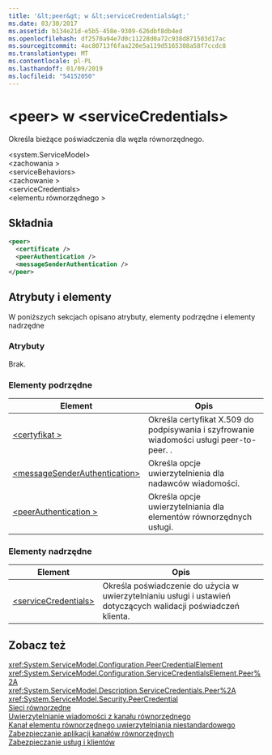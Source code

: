 ```yaml
---
title: '&lt;peer&gt; w &lt;serviceCredentials&gt;'
ms.date: 03/30/2017
ms.assetid: b134e21d-e5b5-458e-9309-626dbf8db4ed
ms.openlocfilehash: df2570a94e7d0c11228d0a72c938d871503d17ac
ms.sourcegitcommit: 4ac80713f6faa220e5a119d5165308a58f7ccdc8
ms.translationtype: MT
ms.contentlocale: pl-PL
ms.lasthandoff: 01/09/2019
ms.locfileid: "54152050"
---
```

# <a name="ltpeergt-of-ltservicecredentialsgt"></a>&lt;peer&gt; w &lt;serviceCredentials&gt;
Określa bieżące poświadczenia dla węzła równorzędnego.  
  
 \<system.ServiceModel>  
\<zachowania >  
\<serviceBehaviors>  
\<zachowanie >  
\<serviceCredentials>  
\<elementu równorzędnego >  
  
## <a name="syntax"></a>Składnia  
  
```xml  
<peer>
  <certificate />
  <peerAuthentication />
  <messageSenderAuthentication />
</peer>
```  
  
## <a name="attributes-and-elements"></a>Atrybuty i elementy  
 W poniższych sekcjach opisano atrybuty, elementy podrzędne i elementy nadrzędne  
  
### <a name="attributes"></a>Atrybuty  
 Brak.  
  
### <a name="child-elements"></a>Elementy podrzędne  
  
|Element|Opis|  
|-------------|-----------------|  
|[\<certyfikat >](../../../../../docs/framework/configure-apps/file-schema/wcf/certificate-of-peer.md)|Określa certyfikat X.509 do podpisywania i szyfrowanie wiadomości usługi peer-to-peer. .|  
|[\<messageSenderAuthentication>](../../../../../docs/framework/configure-apps/file-schema/wcf/messagesenderauthentication.md)|Określa opcje uwierzytelnienia dla nadawców wiadomości.|  
|[\<peerAuthentication >](../../../../../docs/framework/configure-apps/file-schema/wcf/peerauthentication.md)|Określa opcje uwierzytelniania dla elementów równorzędnych usługi.|  
  
### <a name="parent-elements"></a>Elementy nadrzędne  
  
|Element|Opis|  
|-------------|-----------------|  
|[\<serviceCredentials>](../../../../../docs/framework/configure-apps/file-schema/wcf/servicecredentials.md)|Określa poświadczenie do użycia w uwierzytelnianiu usługi i ustawień dotyczących walidacji poświadczeń klienta.|  
  
## <a name="see-also"></a>Zobacz też  
 <xref:System.ServiceModel.Configuration.PeerCredentialElement>  
 <xref:System.ServiceModel.Configuration.ServiceCredentialsElement.Peer%2A>  
 <xref:System.ServiceModel.Description.ServiceCredentials.Peer%2A>  
 <xref:System.ServiceModel.Security.PeerCredential>  
 [Sieci równorzędne](../../../../../docs/framework/wcf/feature-details/peer-to-peer-networking.md)  
 [Uwierzytelnianie wiadomości z kanału równorzędnego](https://msdn.microsoft.com/library/80e73386-514e-4c30-9e4a-b9ca8c173a95)  
 [Kanał elementu równorzędnego uwierzytelniania niestandardowego](https://msdn.microsoft.com/library/4aa8a82e-41a8-48e2-8621-7e1cbabdca7c)  
 [Zabezpieczanie aplikacji kanałów równorzędnych](../../../../../docs/framework/wcf/feature-details/securing-peer-channel-applications.md)  
 [Zabezpieczanie usług i klientów](../../../../../docs/framework/wcf/feature-details/securing-services-and-clients.md)
